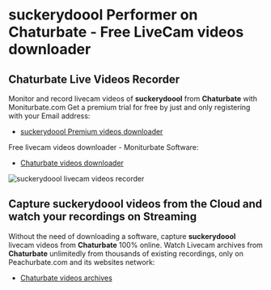 # suckerydoool Performer on Chaturbate - Free LiveCam videos downloader

## Chaturbate Live Videos Recorder

Monitor and record livecam videos of **suckerydoool** from **Chaturbate** with Moniturbate.com
Get a premium trial for free by just and only registering with your Email address:
* [suckerydoool Premium videos downloader](https://moniturbate.com/request-demo-licence-key.html)

Free livecam videos downloader - Moniturbate Software:
* [Chaturbate videos downloader](https://moniturbate.com/moniturbate-download-software.html)

![suckerydoool livecam videos recorder](https://peachurnet.com/templates/moniturbate-software.png)


## Capture suckerydoool videos from the Cloud and watch your recordings on Streaming

Without the need of downloading a software, capture **suckerydoool** livecam videos from **Chaturbate** 100% online.
Watch Livecam archives from **Chaturbate** unlimitedly from thousands of existing recordings, only on Peachurbate.com and its websites network:
* [Chaturbate videos archives](https://peachurnet.com/)